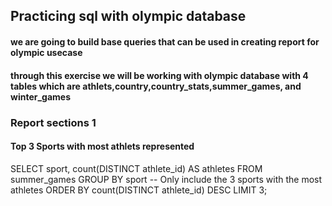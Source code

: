 ## Practicing sql with olympic database
#### we are going to build base queries that can be used in creating report for olympic usecase
#### through this exercise we will be working with olympic database with 4 tables which are athlets,country,country_stats,summer_games, and winter_games

### Report sections 1
#### Top 3 Sports with most athlets represented
SELECT 
	sport, 
    count(DISTINCT athlete_id) AS athletes
FROM summer_games
GROUP BY sport
-- Only include the 3 sports with the most athletes
ORDER BY count(DISTINCT athlete_id) DESC
LIMIT 3;



